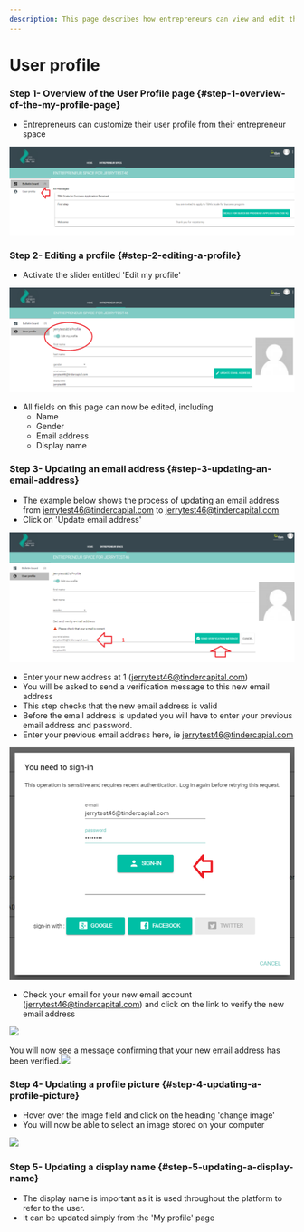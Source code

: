 ```yaml
---
description: This page describes how entrepreneurs can view and edit their user profile.
---
```


# User profile

### Step 1- Overview of the User Profile page {#step-1-overview-of-the-my-profile-page}

* Entrepreneurs can customize their user profile from their entrepreneur space

![](../../.gitbook/assets/image%20%2812%29.png)

### Step 2- Editing a profile {#step-2-editing-a-profile}

* Activate the slider entitled 'Edit my profile'

![](../../.gitbook/assets/image%20%2852%29.png)

* All fields on this page can now be edited, including
  * Name
  * Gender
  * Email address
  * Display name

### Step 3- Updating an email address {#step-3-updating-an-email-address}

* The example below shows the process of updating an email address from jerrytest46@tindercapial.com to jerrytest46@tindercapital.com
* Click on 'Update email address'

![](../../.gitbook/assets/image%20%2813%29.png)

* Enter your new address at 1 \(jerrytest46@tindercapital.com\)
* You will be asked to send a verification message to this new email address
* This step checks that the new email address is valid
* Before the email address is updated you will have to enter your previous email address and password.
* Enter your previous email address here, ie jerrytest46@tindercapial.com

![](../../.gitbook/assets/image%20%2866%29.png)

* Check your email for your new email account \(jerrytest46@tindercapital.com\) and click on the link to verify the new email address



![](https://blobscdn.gitbook.com/v0/b/gitbook-28427.appspot.com/o/assets%2F-LDglCKkoaiLL-wpvCjA%2F-LFbYc15DU6G1RqCD1_y%2F-LFbZwAkEgT-f10cn5t7%2Fimage.png?alt=media&token=1f06e69a-330e-4d42-a9d8-8f1212277c5d)

You will now see a message confirming that your new email address has been verified.![](https://blobscdn.gitbook.com/v0/b/gitbook-28427.appspot.com/o/assets%2F-LDglCKkoaiLL-wpvCjA%2F-LFbVHWGuhMCXGDqQUPy%2F-LFbWjcpFEYjCq80aeKR%2Fimage.png?alt=media&token=f6259db1-2998-46fe-8e99-b37956d02f66)

### Step 4- Updating a profile picture {#step-4-updating-a-profile-picture}

* Hover over the image field and click on the heading 'change image'
* You will now be able to select an image stored on your computer

![](https://blobscdn.gitbook.com/v0/b/gitbook-28427.appspot.com/o/assets%2F-LDglCKkoaiLL-wpvCjA%2F-LFbYc15DU6G1RqCD1_y%2F-LFbhUATZQJC_1USw9Id%2Fimage.png?alt=media&token=ec2295d5-7ff4-4edd-a3fb-c63bd4ca581e)

### Step 5- Updating a display name {#step-5-updating-a-display-name}

* The display name is important as it is used throughout the platform to refer to the user.
* It can be updated simply from the 'My profile' page



